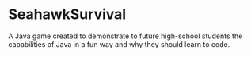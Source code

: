 # SeahawkSurvival
A Java game created to demonstrate to future high-school students the capabilities of Java in a fun way and why they should learn to code.
